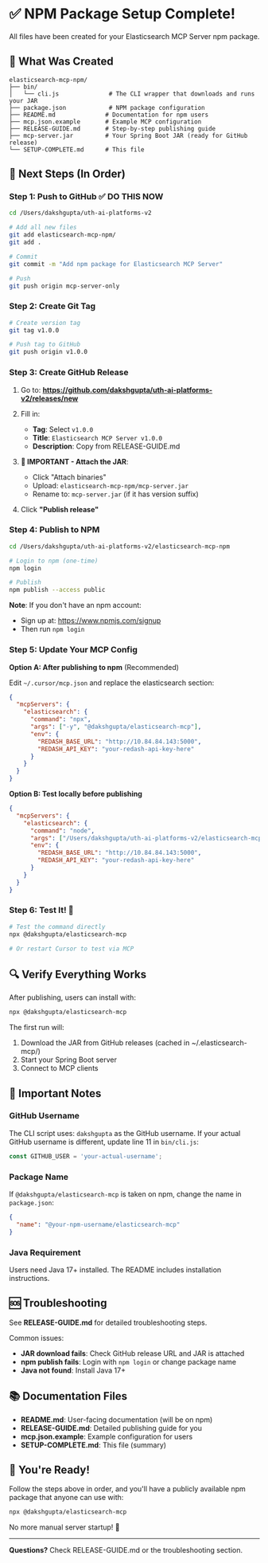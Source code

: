 # ✅ NPM Package Setup Complete!

All files have been created for your Elasticsearch MCP Server npm package.

## 📁 What Was Created

```
elasticsearch-mcp-npm/
├── bin/
│   └── cli.js              # The CLI wrapper that downloads and runs your JAR
├── package.json            # NPM package configuration
├── README.md              # Documentation for npm users
├── mcp.json.example       # Example MCP configuration
├── RELEASE-GUIDE.md       # Step-by-step publishing guide
├── mcp-server.jar         # Your Spring Boot JAR (ready for GitHub release)
└── SETUP-COMPLETE.md      # This file
```

## 🎯 Next Steps (In Order)

### Step 1: Push to GitHub ✅ DO THIS NOW

```bash
cd /Users/dakshgupta/uth-ai-platforms-v2

# Add all new files
git add elasticsearch-mcp-npm/
git add .

# Commit
git commit -m "Add npm package for Elasticsearch MCP Server"

# Push
git push origin mcp-server-only
```

### Step 2: Create Git Tag

```bash
# Create version tag
git tag v1.0.0

# Push tag to GitHub
git push origin v1.0.0
```

### Step 3: Create GitHub Release

1. Go to: **https://github.com/dakshgupta/uth-ai-platforms-v2/releases/new**

2. Fill in:
   - **Tag**: Select `v1.0.0`
   - **Title**: `Elasticsearch MCP Server v1.0.0`
   - **Description**: Copy from RELEASE-GUIDE.md

3. **📎 IMPORTANT - Attach the JAR**:
   - Click "Attach binaries"
   - Upload: `elasticsearch-mcp-npm/mcp-server.jar`
   - Rename to: `mcp-server.jar` (if it has version suffix)

4. Click **"Publish release"**

### Step 4: Publish to NPM

```bash
cd /Users/dakshgupta/uth-ai-platforms-v2/elasticsearch-mcp-npm

# Login to npm (one-time)
npm login

# Publish
npm publish --access public
```

**Note**: If you don't have an npm account:
- Sign up at: https://www.npmjs.com/signup
- Then run `npm login`

### Step 5: Update Your MCP Config

**Option A: After publishing to npm** (Recommended)

Edit `~/.cursor/mcp.json` and replace the elasticsearch section:

```json
{
  "mcpServers": {
    "elasticsearch": {
      "command": "npx",
      "args": ["-y", "@dakshgupta/elasticsearch-mcp"],
      "env": {
        "REDASH_BASE_URL": "http://10.84.84.143:5000",
        "REDASH_API_KEY": "your-redash-api-key-here"
      }
    }
  }
}
```

**Option B: Test locally before publishing**

```json
{
  "mcpServers": {
    "elasticsearch": {
      "command": "node",
      "args": ["/Users/dakshgupta/uth-ai-platforms-v2/elasticsearch-mcp-npm/bin/cli.js"],
      "env": {
        "REDASH_BASE_URL": "http://10.84.84.143:5000",
        "REDASH_API_KEY": "your-redash-api-key-here"
      }
    }
  }
}
```

### Step 6: Test It! 🎉

```bash
# Test the command directly
npx @dakshgupta/elasticsearch-mcp

# Or restart Cursor to test via MCP
```

## 🔍 Verify Everything Works

After publishing, users can install with:

```bash
npx @dakshgupta/elasticsearch-mcp
```

The first run will:
1. Download the JAR from GitHub releases (cached in ~/.elasticsearch-mcp/)
2. Start your Spring Boot server
3. Connect to MCP clients

## 📝 Important Notes

### GitHub Username
The CLI script uses: `dakshgupta` as the GitHub username. If your actual GitHub username is different, update line 11 in `bin/cli.js`:

```javascript
const GITHUB_USER = 'your-actual-username';
```

### Package Name
If `@dakshgupta/elasticsearch-mcp` is taken on npm, change the name in `package.json`:

```json
{
  "name": "@your-npm-username/elasticsearch-mcp"
}
```

### Java Requirement
Users need Java 17+ installed. The README includes installation instructions.

## 🆘 Troubleshooting

See **RELEASE-GUIDE.md** for detailed troubleshooting steps.

Common issues:
- **JAR download fails**: Check GitHub release URL and JAR is attached
- **npm publish fails**: Login with `npm login` or change package name
- **Java not found**: Install Java 17+

## 📚 Documentation Files

- **README.md**: User-facing documentation (will be on npm)
- **RELEASE-GUIDE.md**: Detailed publishing guide for you
- **mcp.json.example**: Example configuration for users
- **SETUP-COMPLETE.md**: This file (summary)

## 🎊 You're Ready!

Follow the steps above in order, and you'll have a publicly available npm package that anyone can use with:

```bash
npx @dakshgupta/elasticsearch-mcp
```

No more manual server startup! 🚀

---

**Questions?** Check RELEASE-GUIDE.md or the troubleshooting section.

